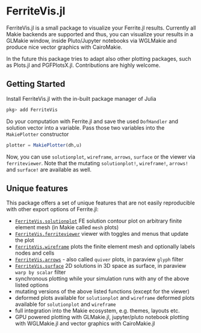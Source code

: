 # FerriteVis.jl

FerriteVis.jl is a small package to visualize your Ferrite.jl results. Currently all Makie backends are supported and thus,
you can visualize your results in a GLMakie window, inside Pluto/Jupyter notebooks via WGLMakie and produce nice vector graphics with
CairoMakie.

In the future this package tries to adapt also other plotting packages, such as Plots.jl and PGFPlotsX.jl. Contributions are highly welcome.

## Getting Started

Install FerriteVis.jl with the in-built package manager of Julia

```julia
pkg> add FerriteVis
```

Do your computation with Ferrite.jl and save the used `DofHandler` and solution vector into a variable. Pass those two variables into
the `MakiePlotter` constructor

```julia
plotter = MakiePlotter(dh,u)
```

Now, you can use `solutionplot`, `wireframe`, `arrows`, `surface` or the viewer via `ferriteviewer`. 
Note that the mutating `solutionplot!`, `wireframe!`, `arrows!` and `surface!` are available as well.

## Unique features

This package offers a set of unique features that are not easily reproducible with other export options of Ferrite.jl:

- [`FerriteVis.solutionplot`](@ref) FE solution contour plot on arbitrary finite element mesh (in Makie called `mesh` plots)
- [`FerriteVis.ferriteviewer`](@ref) viewer with toggles and menus that update the plot
- [`FerriteVis.wireframe`](@ref) plots the finite element mesh and optionally labels nodes and cells
- [`FerriteVis.arrows`](@ref) - also called `quiver` plots, in paraview `glyph` filter
- [`FerriteVis.surface`](@ref) 2D solutions in 3D space as surface, in paraview `warp by scalar` filter
- synchronous plotting while your simulation runs with any of the above listed options
- mutating versions of the above listed functions (except for the viewer)
- deformed plots available for `solutionplot` and `wireframe` deformed plots available for `solutionplot` and `wireframe` 
- full integration into the Makie ecosystem, e.g. themes, layouts etc. 
- GPU powered plotting with GLMakie.jl, jupyter/pluto notebook plotting with WGLMakie.jl and vector graphics with CairoMakie.jl
